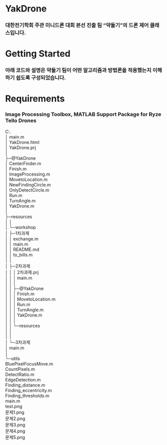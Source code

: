 # YakDrone
 ### 대한전기학회 주관 미니드론 대회 본선 진출 팀 “약둘기”의 드론 제어 클래스입니다.

# Getting Started
### 아래 코드와 설명은 약둘기 팀이 어떤 알고리즘과 방법론을 적용했는지 이해하기 쉽도록 구성되었습니다.

# Requirements
 ### Image Processing Toolbox, MATLAB Support Package for Ryze Tello Drones

C:.   
│  main.m   
│  YakDrone.html   
│  YakDrone.prj   
│   
├─@YakDrone   
│      CenterFinder.m   
│      Finish.m   
│      ImageProcessing.m   
│      MovetoLocation.m   
│      NewFindingCircle.m   
│      OnlyDetectCircle.m   
│      Run.m   
│      TurnAngle.m   
│      YakDrone.m   
│   
├─resources   
│  │   
│  └─workshop   
│      ├─1차과제   
│      │      exchange.m   
│      │      main.m   
│      │      README.md   
│      │      to_bills.m   
│      │   
│      ├─2차과제   
│      │  │  2차과제.prj   
│      │  │  main.m   
│      │  │   
│      │  ├─@YakDrone   
│      │  │      Finish.m   
│      │  │      MovetoLocation.m   
│      │  │      Run.m   
│      │  │      TurnAngle.m   
│      │  │      YakDrone.m   
│      │  │   
│      │  └─resources   
│      │     
│      │   
│      └─3차과제   
│              main.m   
│   
└─utils   
        BluePixelFocusMove.m   
        CountPixels.m   
        DetectRatio.m   
        EdgeDetection.m   
        Finding_distance.m   
        Finding_eccentricity.m   
        Finding_thresholds.m   
        main.m   
        test.png   
        문제1.png   
        문제2.png   
        문제3.png   
        문제4.png   
        문제5.png   
